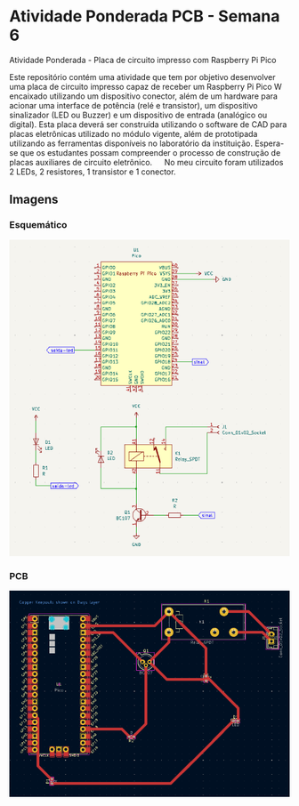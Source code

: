 # Atividade Ponderada PCB - Semana 6
Atividade Ponderada - Placa de circuito impresso com Raspberry Pi Pico

Este repositório contém uma atividade que tem por objetivo desenvolver uma placa de circuito impresso capaz de receber um Raspberry Pi Pico W encaixado utilizando um dispositivo conector, além de um hardware para acionar uma interface de potência (relé e transistor), um dispositivo sinalizador (LED ou Buzzer) e um dispositivo de entrada (analógico ou digital). Esta placa deverá ser construída utilizando o software de CAD para placas eletrônicas utilizado no módulo vigente, além de prototipada utilizando as ferramentas disponíveis no laboratório da instituição. Espera-se que os estudantes possam compreender o processo de construção de placas auxiliares de circuito eletrônico.
&emsp; No meu circuito foram utilizados 2 LEDs, 2 resistores, 1 transistor e 1 conector. 

## Imagens
### Esquemático
![Esquemático do Circuito](imagens\esquematico.png)
### PCB
![Esquemático do Circuito](imagens\pcb.png)
